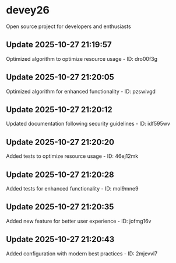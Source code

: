 # devey26
Open source project for developers and enthusiasts

## Update 2025-10-27 21:19:57
Optimized algorithm to optimize resource usage - ID: dro00f3g


## Update 2025-10-27 21:20:05
Optimized algorithm for enhanced functionality - ID: pzswivgd


## Update 2025-10-27 21:20:12
Updated documentation following security guidelines - ID: idf595wv


## Update 2025-10-27 21:20:20
Added tests to optimize resource usage - ID: 46ej12mk


## Update 2025-10-27 21:20:28
Added tests for enhanced functionality - ID: mol9mne9


## Update 2025-10-27 21:20:35
Added new feature for better user experience - ID: jofmg16v


## Update 2025-10-27 21:20:43
Added configuration with modern best practices - ID: 2mjevvl7

